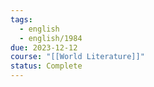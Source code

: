 ```yaml
---
tags:
  - english
  - english/1984
due: 2023-12-12
course: "[[World Literature]]"
status: Complete
---
```

